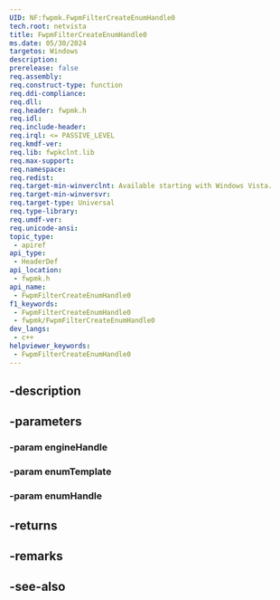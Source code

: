```yaml
---
UID: NF:fwpmk.FwpmFilterCreateEnumHandle0
tech.root: netvista
title: FwpmFilterCreateEnumHandle0
ms.date: 05/30/2024
targetos: Windows
description: 
prerelease: false
req.assembly: 
req.construct-type: function
req.ddi-compliance: 
req.dll: 
req.header: fwpmk.h
req.idl: 
req.include-header: 
req.irql: <= PASSIVE_LEVEL
req.kmdf-ver: 
req.lib: fwpkclnt.lib
req.max-support: 
req.namespace: 
req.redist: 
req.target-min-winverclnt: Available starting with Windows Vista.
req.target-min-winversvr: 
req.target-type: Universal
req.type-library: 
req.umdf-ver: 
req.unicode-ansi: 
topic_type:
 - apiref
api_type:
 - HeaderDef
api_location:
 - fwpmk.h
api_name:
 - FwpmFilterCreateEnumHandle0
f1_keywords:
 - FwpmFilterCreateEnumHandle0
 - fwpmk/FwpmFilterCreateEnumHandle0
dev_langs:
 - c++
helpviewer_keywords:
 - FwpmFilterCreateEnumHandle0
---
```


## -description

## -parameters

### -param engineHandle

### -param enumTemplate

### -param enumHandle

## -returns

## -remarks

## -see-also


